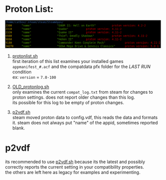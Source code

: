 # Proton List:

![protonlist](https://github.com/arrowgent/steam-linux-things-etc/blob/master/protonlist/img_protonlist.png) </br>

1) [protonlist.sh](https://github.com/arrowgent/steam-linux-things-etc/blob/master/protonlist/protonlist.sh) </br>
first iteration of this list examines your installed games `appmanifest_#.acf` and the compatdata pfx folder for the _LAST RUN_ condition </br>
ex: `version` = `7.0-100`

2) [OLD_protonlog.sh](https://github.com/arrowgent/steam-linux-things-etc/blob/master/protonlist/OLD_protonlog.sh) </br>
only examines the current `compat_log.txt` from steam for changes to proton settings.  does not report older changes than this log. </br>
its possible for this log to be empty of proton changes.

3) [p2vdf.sh](https://github.com/arrowgent/steam-linux-things-etc/blob/master/protonlist/p2vdf.sh) </br>
steam moved proton data to config.vdf, this reads the data and formats it.  steam does not always put "name" of the appid, sometimes reported blank.


# p2vdf

its recommended to use [p2vdf.sh](https://github.com/arrowgent/steam-linux-things-etc/blob/master/protonlist/p2vdf.sh) because its the latest and possibly correctly reports the current setting in your compatibility properties. </br>
the others are left here as legacy for examples and experimenting.
